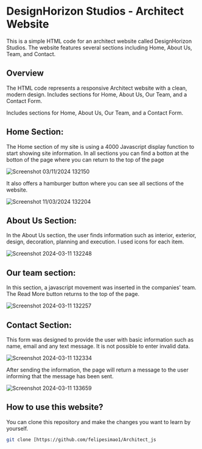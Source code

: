# DesignHorizon Studios - Architect Website

This is a simple HTML code for an architect website called DesignHorizon Studios. The website features several sections including Home, About Us, Team, and Contact.

## Overview

The HTML code represents a responsive Architect website with a clean, modern design. Includes sections for Home, About Us, Our Team, and a Contact Form.

Includes sections for Home, About Us, Our Team, and a Contact Form.

## Home Section:

The Home section of my site is using a 4000 Javascript display function to start showing site information.
In all sections you can find a botton at the botton of the page where you can return to the top of the page

![Screenshot 03/11/2024 132150](https://github.com/felipesimao1/Architect_js/assets/31260554/a4c5b22b-bb9d-41bc-be8f-c94a6fd2f514)

It also offers a hamburger button where you can see all sections of the website.

![Screenshot 11/03/2024 132204](https://github.com/felipesimao1/Architect_js/assets/31260554/c27b5e3b-eb23-4d5f-856c-a31652b1f1d6)


## About Us Section:

In the About Us section, the user finds information such as interior, exterior, design, decoration, planning and execution.
I used icons for each item.

![Screenshot 2024-03-11 132248](https://github.com/felipesimao1/Architect_js/assets/31260554/642a8fc8-78fe-4464-a294-e5639dabd019)

## Our team section:

In this section, a javascript movement was inserted in the companies' team.
The Read More button returns to the top of the page.

![Screenshot 2024-03-11 132257](https://github.com/felipesimao1/Architect_js/assets/31260554/3459cfbd-f59e-45b2-a4bf-1ac489b89bb1)

## Contact Section:
This form was designed to provide the user with basic information such as name, email and any text message.
It is not possible to enter invalid data.

![Screenshot 2024-03-11 132334](https://github.com/felipesimao1/Architect_js/assets/31260554/7838ab67-e240-44ae-b107-7a26a9e7ccff)

After sending the information, the page will return a message to the user informing that the message has been sent.

![Screenshot 2024-03-11 133659](https://github.com/felipesimao1/Architect_js/assets/31260554/1f6b16d4-0de7-4ad1-ab82-552999f9339a)

## How to use this website?

You can clone this repository and make the changes you want to learn by yourself.
```bash
git clone [https://github.com/felipesimao1/Architect_js
